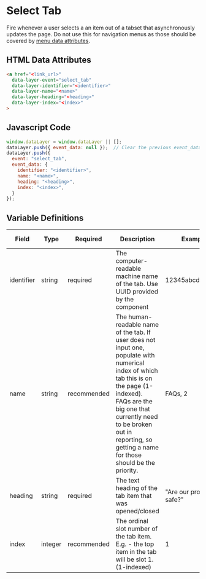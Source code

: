 # Select Tab

Fire whenever a user selects a an item out of a tabset that asynchronously updates the page. Do not use this for navigation menus as those should be covered by [menu data attributes](/data-attributes/menus.md).

## HTML Data Attributes

```html
<a href="<link_url>"
  data-layer-event="select_tab"
  data-layer-identifier="<identifier>"
  data-layer-name="<name>"
  data-layer-heading="<heading>"
  data-layer-index="<index>"
>
```
## Javascript Code

```js
window.dataLayer = window.dataLayer || [];
dataLayer.push({ event_data: null });  // Clear the previous event_data object.
dataLayer.push({
  event: "select_tab",
  event_data: {
    identifier: "<identifier>",
    name: "<name>",
    heading: "<heading>",
    index: "<index>",
  }
});
```

## Variable Definitions

|Field|Type|Required|Description|Example|Pattern|Min Length|Max Length|Minimum|Maximum|Multiple Of|
| --- | --- | --- | --- | --- | --- | --- | --- | --- | --- | --- |
|identifier|string|required|The computer-readable machine name of the tab. Use UUID provided by the component|12345abcde12345|
|name|string|recommended|The human-readable name of the tab. If user does not input one, populate with numerical index of which tab this is on the page (1-indexed). FAQs are the big one that currently need to be broken out in reporting, so getting a name for those should be the priority.|FAQs, 2|
|heading|string|required|The text heading of the tab item that was opened/closed|"Are our products safe?"|
|index|integer|recommended|The ordinal slot number of the tab item. E.g. - the top item in the tab will be slot 1. (1-indexed)|1||1||1|
